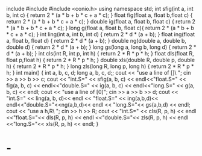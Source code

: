 include <iostream>
#include <cmath>
#include <conio.h>
using namespace std;
int sfig(int a, int b, int c) { return 2 * (a * b + b * c + a * c); }
float fig(float a, float b,float c) { return 2 * (a * b + b * c + a * c); }
double ig(float a, float b, float c) { return 2 * (a * b + b * c + a * c); }
long g(float a, float b, float c){ return 2 * (a * b + b * c + a * c); }
int ling(int a, int b, int d) { return 2 * d * (a + b); }
float ing(float a, float b, float d) { return 2 * d * (a + b); }
double ng(double a, double b, double d) { return 2 * d * (a + b); }
long gs(long a, long b, long d) { return 2 * d * (a + b); }
int cls(int R, int p, int h) { return 2 * R * p * h; }
float dls(float R, float p,float h) { return 2 * R * p * h; }
double xls(double R, double p, double h) { return 2 * R * p * h; }
long zls(long R, long p, long h) { return 2 * R * p * h; }
int main() {
    int  a, b, c, d;
    long a, b, c, d;;
    cout << "use a line of []\ ";
    cin >> a >> b >> c;
    cout << "int.S=" << sfig(a, b, c) << endl<<"float.S=" << fig(a, b, c) << endl<<"double.S=" << ig(a, b, c) << endl<<"long.S=" << g(a, b, c) << endl;
    cout << "use a line of [0]";
    cin >> a >> b >> d;
    cout << "int.S=" << ling(a, b, d)<< endl << "float.S=" << ing(a,b,d)<< endl<<"double.S="<<ng(a,b,d)<< endl << "long.S="<< gs(a,b,d) << endl;
    cout << "use a h,R\ ";
    cin >> h >> R;
    cout << "int.S=" << cls(R, p, h) << endl <<"float.S="<< dls(R, p, h) << endl <<"double.S="<< zls(R, p, h) << endl <<"long.S="<< xls(R, p, h) << endl;
}
# -